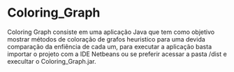 Coloring_Graph
==============

Coloring Graph consiste em uma aplicação Java que tem como objetivo mostrar métodos de coloração de grafos heuristico
para uma devida comparação da enfiência de cada um, para executar a aplicação basta importar o projeto com a IDE
Netbeans ou se preferir acessar a pasta /dist e execultar o Coloring_Graph.jar.
